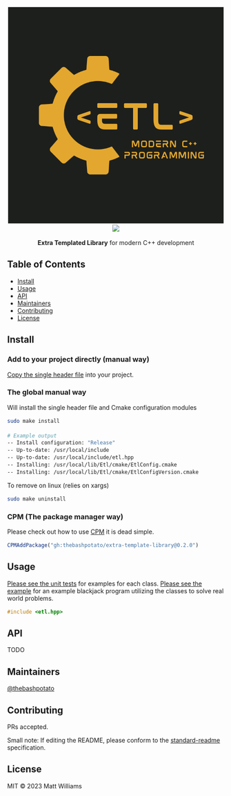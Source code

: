 <div align="center">
  <img width="500" height="500" src="logo.png">
</div>
<div align="center">
  <img src="https://img.shields.io/badge/standard--readme-OK-green.svg?style=flat-square">
  <br>
  <p><b>Extra Templated Library</b> for modern C++ development</p>
</div>


## Table of Contents

- [Install](#install)
- [Usage](#usage)
- [API](#api)
- [Maintainers](#maintainers)
- [Contributing](#contributing)
- [License](#license)

## Install

### Add to your project directly (manual way)

[Copy the single header file](extra-template-library/etl/include/etl.hpp) into your project.

### The global manual way

Will install the single header file and Cmake configuration modules

``` bash
sudo make install

# Example output
-- Install configuration: "Release"
-- Up-to-date: /usr/local/include
-- Up-to-date: /usr/local/include/etl.hpp
-- Installing: /usr/local/lib/Etl/cmake/EtlConfig.cmake
-- Installing: /usr/local/lib/Etl/cmake/EtlConfigVersion.cmake
```

To remove on linux (relies on xargs)
``` bash
sudo make uninstall
```

### CPM (The package manager way)

Please check out how to use [CPM](https://github.com/cpm-cmake/CPM.cmake) it is dead simple.

```cmake
CPMAddPackage("gh:thebashpotato/extra-template-library@0.2.0")
```

## Usage

[Please see the unit tests](extra-template-library/etl/tests) for examples for each class.
[Please see the example](extra-template-library/etl/examples/blackjack.cpp) for an example blackjack program utilizing the classes to solve real world problems.


```cpp
#include <etl.hpp>
```

## API

TODO

## Maintainers

[@thebashpotato](https://github.com/thebashpotato)

## Contributing

PRs accepted.

Small note: If editing the README, please conform to the [standard-readme](https://github.com/RichardLitt/standard-readme) specification.

## License

MIT © 2023 Matt Williams
